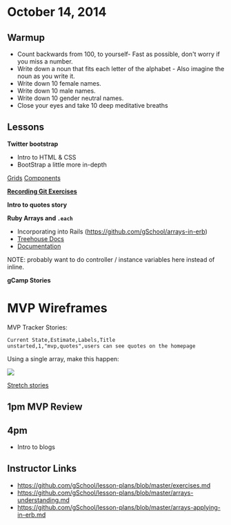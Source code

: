 # October 14, 2014

## Warmup

* Count backwards from 100, to yourself- Fast as possible, don't worry if you miss a number.
* Write down a noun that fits each letter of the alphabet - Also imagine the noun as you write it.
* Write down 10 female names.
* Write down 10 male names.
* Write down 10 gender neutral names.
* Close your eyes and take 10 deep meditative breaths

## Lessons

**Twitter bootstrap**

- Intro to HTML & CSS
- BootStrap a little more in-depth

[Grids](http://getbootstrap.com/css/#grid)
[Components](http://getbootstrap.com/components/)

**[Recording Git Exercises](https://github.com/gSchool/boulder-g4-assets/blob/master/cheat-sheets/exercises.md)**

**Intro to quotes story**

**Ruby Arrays and `.each`**

* Incorporating into Rails (https://github.com/gSchool/arrays-in-erb)
* [Treehouse Docs](http://blog.teamtreehouse.com/ruby-arrays)
* [Documentation](http://www.ruby-doc.org/core-2.1.3/Array.html)

NOTE: probably want to do controller / instance variables here instead of inline.

**gCamp Stories**

# MVP Wireframes

MVP Tracker Stories:
```
Current State,Estimate,Labels,Title
unstarted,1,"mvp,quotes",users can see quotes on the homepage
```

Using a single array, make this happen:

![](https://galvanize.mybalsamiq.com/mockups/2326094.png?key=dd6f91232218fa4d6cbf663738e10e0cfca3e151)

[Stretch stories](https://github.com/gSchool/gcamp-assets/blob/master/0040-quotes.md)

## 1pm MVP Review

## 4pm

* Intro to blogs

## Instructor Links

* https://github.com/gSchool/lesson-plans/blob/master/exercises.md
* https://github.com/gSchool/lesson-plans/blob/master/arrays-understanding.md
* https://github.com/gSchool/lesson-plans/blob/master/arrays-applying-in-erb.md
